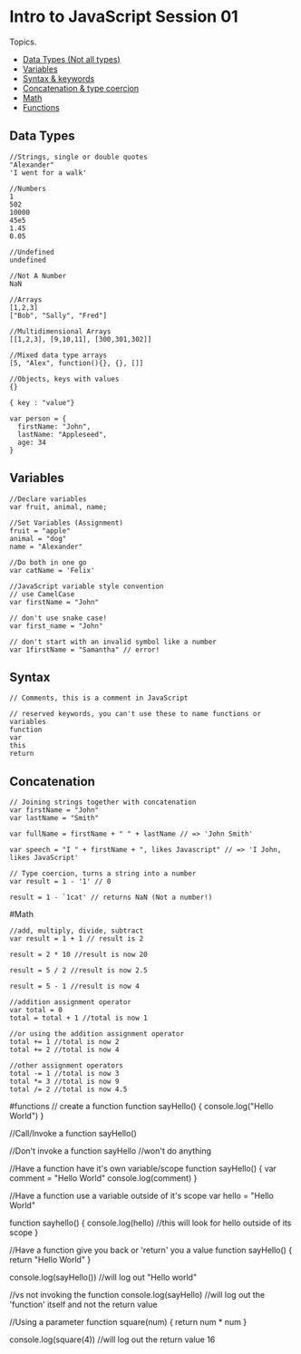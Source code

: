 # Intro to JavaScript Session 01

Topics.
- [Data Types (Not all types)](#data-types)
- [Variables](#variables)
- [Syntax & keywords](#syntax)
- [Concatenation & type coercion](#concatenation)
- [Math](#math)
- [Functions](#functions)

## Data Types
```
//Strings, single or double quotes
"Alexander"
'I went for a walk'

//Numbers
1
502
10000
45e5
1.45
0.05

//Undefined
undefined

//Not A Number
NaN

//Arrays
[1,2,3]
["Bob", "Sally", "Fred"]

//Multidimensional Arrays
[[1,2,3], [9,10,11], [300,301,302]]

//Mixed data type arrays
[5, "Alex", function(){}, {}, []]

//Objects, keys with values
{}

{ key : "value"}

var person = {
  firstName: "John",
  lastName: "Appleseed",
  age: 34
}

```  

## Variables
```
//Declare variables
var fruit, animal, name;

//Set Variables (Assignment)
fruit = "apple"
animal = "dog"
name = "Alexander"

//Do both in one go
var catName = 'Felix'

//JavaScript variable style convention
// use CamelCase
var firstName = "John"

// don't use snake case!
var first_name = "John"

// don't start with an invalid symbol like a number
var 1firstName = "Samantha" // error!
```

## Syntax
```
// Comments, this is a comment in JavaScript

// reserved keywords, you can't use these to name functions or variables
function
var
this
return
```

## Concatenation
```
// Joining strings together with concatenation
var firstName = "John"
var lastName = "Smith"

var fullName = firstName + " " + lastName // => 'John Smith'

var speech = "I " + firstName + ", likes Javascript" // => 'I John, likes JavaScript'

// Type coercion, turns a string into a number
var result = 1 - '1' // 0

result = 1 - `1cat' // returns NaN (Not a number!)

```

#Math
```
//add, multiply, divide, subtract
var result = 1 + 1 // result is 2

result = 2 * 10 //result is now 20

result = 5 / 2 //result is now 2.5

result = 5 - 1 //result is now 4

//addition assignment operator
var total = 0
total = total + 1 //total is now 1

//or using the addition assignment operator
total += 1 //total is now 2
total += 2 //total is now 4

//other assignment operators
total -= 1 //total is now 3
total *= 3 //total is now 9
total /= 2 //total is now 4.5
```

#functions
// create a function
function sayHello() {
  console.log("Hello World")
}

//Call/Invoke a function
sayHello()

//Don't invoke a function
sayHello //won't do anything

//Have a function have it's own variable/scope
function sayHello() {
  var comment = "Hello World"
  console.log(comment)
}

//Have a function use a variable outside of it's scope
var hello = "Hello World"

function sayhello() {
  console.log(hello) //this will look for hello outside of its scope
}

//Have a function give you back or 'return' you a value
function sayHello() {
  return "Hello World"
}

console.log(sayHello()) //will log out "Hello world"

//vs not invoking the function
console.log(sayHello) //will log out the 'function' itself and not the return value

//Using a parameter
function square(num) {
  return num * num
}

console.log(square(4)) //will log out the return value 16
```
